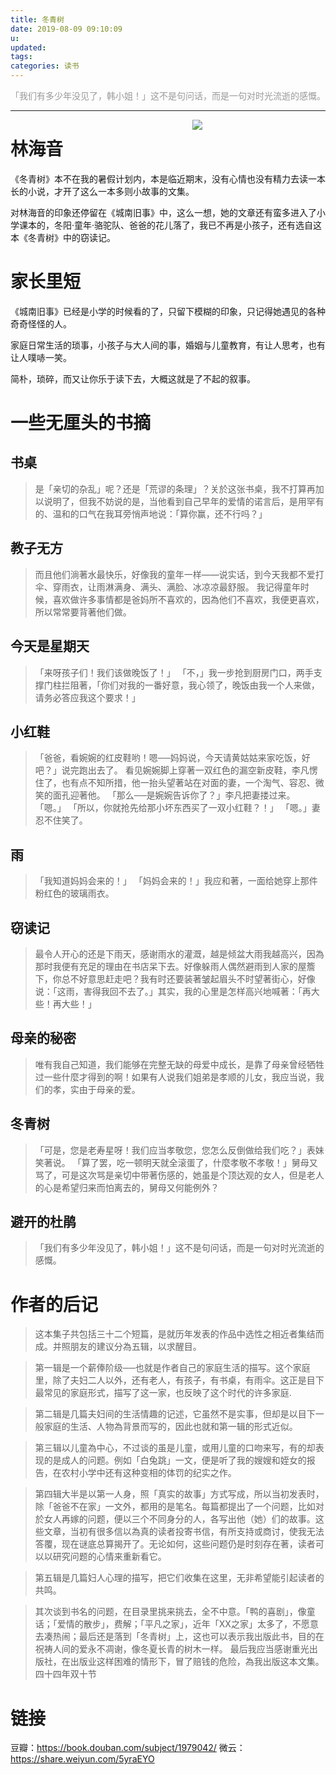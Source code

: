 ```yaml
---
title: 冬青树
date: 2019-08-09 09:10:09
u:
updated:
tags:
categories: 读书
---
```

<style>
	.box{
		width: 410px;
		position: relative;
		display: block;
		float: right;
		text-align: center;
		margin: 0 auto;
	}

	@media (max-width:400px){
		.box{
		width: 350px;
		text-align: center;
		margin: 0 auto;
	  	}
	  	.box img{
	  		width: 60%;
	  	}
	}
</style>

<font color="#999999">「我们有多少年没见了，韩小姐！」这不是句问话，而是一句对时光流逝的感慨。</font>
<!--more-->
---
<div class="box">
	<img src="https://cdn.jsdelivr.net/gh/jack-thegeek/pic/2019/20190809161200.jpg">
</div>

# 林海音
《冬青树》本不在我的暑假计划内，本是临近期末，没有心情也没有精力去读一本长的小说，才开了这么一本多则小故事的文集。

对林海音的印象还停留在《城南旧事》中，这么一想，她的文章还有蛮多进入了小学课本的，冬阳·童年·骆驼队、爸爸的花儿落了，我已不再是小孩子，还有选自这本《冬青树》中的窃读记。

# 家长里短
《城南旧事》已经是小学的时候看的了，只留下模糊的印象，只记得她遇见的各种奇奇怪怪的人。

家庭日常生活的琐事，小孩子与大人间的事，婚姻与儿童教育，有让人思考，也有让人噗哧一笑。

简朴，琐碎，而又让你乐于读下去，大概这就是了不起的叙事。

# 一些无厘头的书摘
## 书桌
>是「亲切的杂乱」呢？还是「荒谬的条理」？关於这张书桌，我不打算再加以说明了，但我不妨说的是，当他看到自己早年的爱情的诺言后，是用罕有的、温和的口气在我耳旁悄声地说：「算你赢，还不行吗？」

## 教子无方
>而且他们淌著水最快乐，好像我的童年一样——说实话，到今天我都不爱打伞、穿雨衣，让雨淋满身、满头、满脸、冰凉凉最舒服。
>我记得童年时候，喜欢做许多事情都是爸妈所不喜欢的，因為他们不喜欢，我便更喜欢，所以常常要背著他们做。

## 今天是星期天
>「来呀孩子们！我们该做晚饭了！」
>「不，」我一步抢到厨房门口，两手支撑门柱拦阻著，「你们对我的一番好意，我心领了，晚饭由我一个人来做，请务必答应我这个要求！」

## 小红鞋
>「爸爸，看婉婉的红皮鞋哟！嗯──妈妈说，今天请黄姑姑来家吃饭，好吧？」说完跑出去了。
>看见婉婉脚上穿著一双红色的漏空新皮鞋，李凡愣住了，也有点不知所措，他一抬头望著站在对面的妻，一个淘气、容忍、微笑的面孔迎著他。
>「那么──是婉婉告诉你了？」李凡把妻搂过来。
>「嗯。」
>「所以，你就抢先给那小坏东西买了一双小红鞋？！」
>「嗯。」妻忍不住笑了。

## 雨
>「我知道妈妈会来的！」
>「妈妈会来的！」我应和著，一面给她穿上那件粉红色的玻璃雨衣。

## 窃读记
>最令人开心的还是下雨天，感谢雨水的灌溉，越是倾盆大雨我越高兴，因為那时我便有充足的理由在书店呆下去。好像躲雨人偶然避雨到人家的屋簷下，你总不好意思赶走吧？我有时还要装著皱起眉头不时望著街心，好像说：「这雨，害得我回不去了。」其实，我的心里是怎样高兴地喊著：「再大些！再大些！」

## 母亲的秘密
>唯有我自己知道，我们能够在完整无缺的母爱中成长，是靠了母亲曾经牺牲过一些什麼才得到的啊！如果有人说我们姐弟是孝顺的儿女，我应当说，我们的孝，实由于母亲的爱。

## 冬青树
>「可是，您是老寿星呀！我们应当孝敬您，您怎么反倒做给我们吃？」表妹笑著说。
>「算了罢，吃一顿明天就全滚蛋了，什麼孝敬不孝敬！」舅母又骂了，可是这次骂是亲切中带著伤感的，她虽是个顶达观的女人，但是老人的心是希望归来而怕离去的，舅母又何能例外？

## 避开的杜鹃
>「我们有多少年没见了，韩小姐！」这不是句问话，而是一句对时光流逝的感慨。

# 作者的后记
>这本集子共包括三十二个短篇，是就历年发表的作品中选性之相近者集结而成。并照朋友的建议分為五辑，以求醒目。

>第一辑是一个薪俸阶级──也就是作者自己的家庭生活的描写。这个家庭里，除了夫妇二人以外，还有老人，有孩子，有书桌，有雨伞。这正是目下最常见的家庭形式，描写了这一家，也反映了这个时代的许多家庭.

>第二辑是几篇夫妇间的生活情趣的记述，它虽然不是实事，但却是以目下一般家庭的生活、人物為背景而写的，因此也就和第一辑的形式近似。

>第三辑以儿童為中心，不过谈的虽是儿童，或用儿童的口吻来写，有的却表现的是成人的问题。例如「白兔跳」一文，便是听了我的嫂嫂和姪女的报告，在农村小学中还有这种变相的体罚的纪实之作。

>第四辑大半是以第一人身，照「真实的故事」方式写成，所以当初发表时，除「爸爸不在家」一文外，都用的是笔名。每篇都提出了一个问题，比如对於女人再嫁的问题，便以三个不同身分的人，各写出他（她）们的故事。这些文章，当初有很多信以為真的读者投寄书信，有所支持或商讨，使我无法答覆，现在谜底总算揭开了。无论如何，这些问题仍是时刻存在著，读者可以以研究问题的心情来重新看它。

>第五辑是几篇妇人心理的描写，把它们收集在这里，无非希望能引起读者的共鸣。

>其次谈到书名的问题，在目录里挑来挑去，全不中意。「鸭的喜剧」，像童话；「爱情的散步」，费解；「平凡之家」，近年「XX之家」太多了，不愿意去凑热闹；最后还是落到「冬青树」上，这也可以表示我出版此书，目的在祝祷人间的爱永不凋谢，像冬夏长青的树木一样。
最后我应当感谢重光出版社，在出版业这样困难的情形下，冒了赔钱的危险，為我出版这本文集。　
四十四年双十节

# 链接
豆瓣：<https://book.douban.com/subject/1979042/>
微云：<https://share.weiyun.com/5yraEYO>